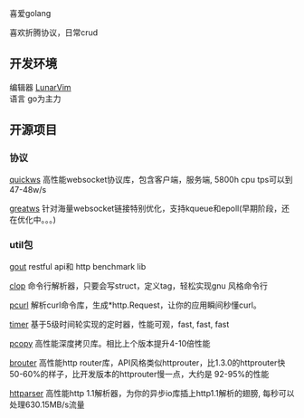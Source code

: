 喜爱golang

喜欢折腾协议，日常crud
## 开发环境
编辑器 [LunarVim](https://github.com/LunarVim/LunarVim)  
语言 go为主力

## 开源项目
### 协议

[quickws](https://github.com/antlabs/quickws) 高性能websocket协议库，包含客户端，服务端, 5800h cpu tps可以到47-48w/s

[greatws](https://github.com/antlabs/greatws) 针对海量websocket链接特别优化，支持kqueue和epoll(早期阶段，还在优化中。。。)
### util包
[gout](https://github.com/guonaihong/gout) restful api和  http benchmark lib

[clop](https://github.com/guonaihong/clop) 命令行解析器，只要会写struct，定义tag，轻松实现gnu 风格命令行

[pcurl](https://github.com/antlabs/pcurl) 解析curl命令库，生成*http.Request，让你的应用瞬间秒懂curl。

[timer](https://github.com/antlabs/timer) 基于5级时间轮实现的定时器，性能可观，fast, fast, fast

[pcopy](https://github.com/antlabs/pcopy) 高性能深度拷贝库。相比上个版本提升4-10倍性能

[brouter](https://github.com/antlabs/brouter) 高性能http router库，API风格类似httprouter，比1.3.0的httprouter快50-60%的样子，比开发版本的httprouter慢一点，大约是 92-95%的性能

[httparser](https://github.com/antlabs/httparser) 高性能http 1.1解析器，为你的异步io库插上http1.1解析的翅膀, 每秒可以处理630.15MB/s流量

